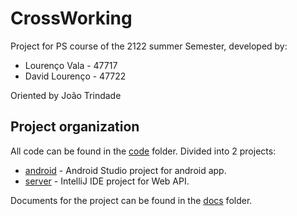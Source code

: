 # CrossWorking

Project for PS course of the 2122 summer Semester, developed by:

* Lourenço Vala - 47717
* David Lourenço - 47722

Oriented by João Trindade

## Project organization

All code can be found in the [code](code) folder. Divided into 2 projects:

* [android](code/android/) - Android Studio project for android app.
* [server](code/server/) - IntelliJ IDE project for Web API.

Documents for the project can be found in the [docs](docs) folder.
